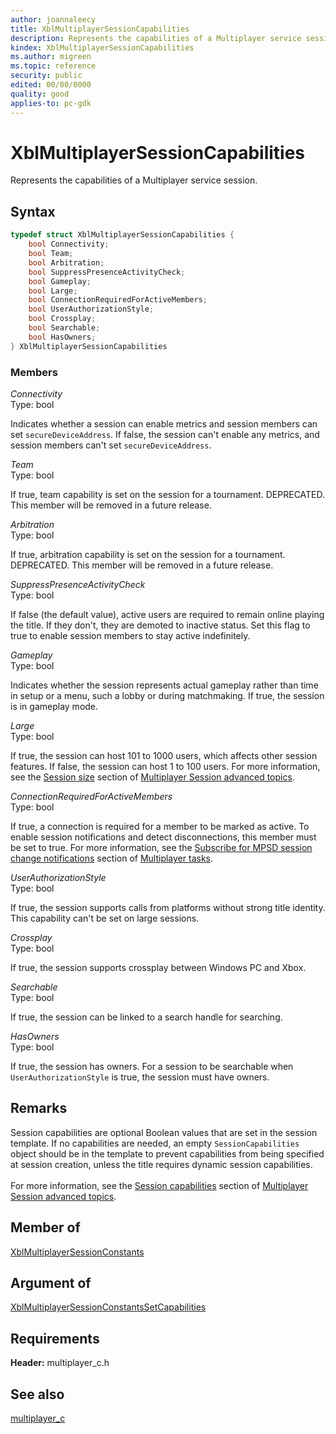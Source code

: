 ```yaml
---
author: joannaleecy
title: XblMultiplayerSessionCapabilities
description: Represents the capabilities of a Multiplayer service session.
kindex: XblMultiplayerSessionCapabilities
ms.author: migreen
ms.topic: reference
security: public
edited: 00/00/0000
quality: good
applies-to: pc-gdk
---
```


# XblMultiplayerSessionCapabilities  

Represents the capabilities of a Multiplayer service session.  

## Syntax  
  
```cpp
typedef struct XblMultiplayerSessionCapabilities {  
    bool Connectivity;  
    bool Team;  
    bool Arbitration;  
    bool SuppressPresenceActivityCheck;  
    bool Gameplay;  
    bool Large;  
    bool ConnectionRequiredForActiveMembers;  
    bool UserAuthorizationStyle;  
    bool Crossplay;  
    bool Searchable;  
    bool HasOwners;  
} XblMultiplayerSessionCapabilities  
```
  
### Members  
  
*Connectivity*  
Type: bool  
  
Indicates whether a session can enable metrics and session members can set `secureDeviceAddress`. If false, the session can't enable any metrics, and session members can't set `secureDeviceAddress`.
  
*Team*  
Type: bool  
  
If true, team capability is set on the session for a tournament. DEPRECATED. This member will be removed in a future release.
  
*Arbitration*  
Type: bool  
  
If true, arbitration capability is set on the session for a tournament. DEPRECATED. This member will be removed in a future release.
  
*SuppressPresenceActivityCheck*  
Type: bool  
  
If false (the default value), active users are required to remain online playing the title. If they don't, they are demoted to inactive status. Set this flag to true to enable session members to stay active indefinitely.
  
*Gameplay*  
Type: bool  
  
Indicates whether the session represents actual gameplay rather than time in setup or a menu, such a lobby or during matchmaking. If true, the session is in gameplay mode.
  
*Large*  
Type: bool  
  
If true, the session can host 101 to 1000 users, which affects other session features. If false, the session can host 1 to 100 users. For more information, see the [Session size](../../../../../live/features/multiplayer/mpsd/concepts/live-mpsd-details.md#session-size) section of [Multiplayer Session advanced topics](../../../../../live/features/multiplayer/mpsd/concepts/live-mpsd-details.md).
  
*ConnectionRequiredForActiveMembers*  
Type: bool  
  
If true, a connection is required for a member to be marked as active. To enable session notifications and detect disconnections, this member must be set to true. For more information, see the [Subscribe for MPSD session change notifications](../../../../../live/features/multiplayer/mpsd/how-to/live-mpsd-how-tos.md#sfmscn) section of [Multiplayer tasks](../../../../../live/features/multiplayer/mpsd/how-to/live-mpsd-how-tos.md).
  
*UserAuthorizationStyle*  
Type: bool  
  
If true, the session supports calls from platforms without strong title identity. This capability can't be set on large sessions.
  
*Crossplay*  
Type: bool  
  
If true, the session supports crossplay between Windows PC and Xbox.
  
*Searchable*  
Type: bool  
  
If true, the session can be linked to a search handle for searching.
  
*HasOwners*  
Type: bool  
  
If true, the session has owners. For a session to be searchable when `UserAuthorizationStyle` is true, the session must have owners.
  
## Remarks  
  
Session capabilities are optional Boolean values that are set in the session template. If no capabilities are needed, an empty `SessionCapabilities` object should be in the template to prevent capabilities from being specified at session creation, unless the title requires dynamic session capabilities.<br /><br /> For more information, see the [Session capabilities](../../../../../live/features/multiplayer/mpsd/concepts/live-mpsd-details.md#session-capabilities) section of [Multiplayer Session advanced topics](../../../../../live/features/multiplayer/mpsd/concepts/live-mpsd-details.md).
  
## Member of
  
[XblMultiplayerSessionConstants](xblmultiplayersessionconstants.md)
  
## Argument of
  
[XblMultiplayerSessionConstantsSetCapabilities](../functions/xblmultiplayersessionconstantssetcapabilities.md)
  
## Requirements  
  
**Header:** multiplayer_c.h
  
## See also  
[multiplayer_c](../multiplayer_c_members.md)  
  
  